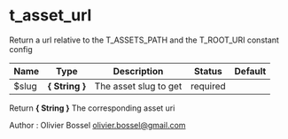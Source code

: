 # t_asset_url

Return a url relative to the T_ASSETS_PATH and the T_ROOT_URI constant config



Name  |  Type  |  Description  |  Status  |  Default
------------  |  ------------  |  ------------  |  ------------  |  ------------
$slug  |  **{ String }**  |  The asset slug to get  |  required  |

Return **{ String }** The corresponding asset uri

Author : Olivier Bossel <olivier.bossel@gmail.com>